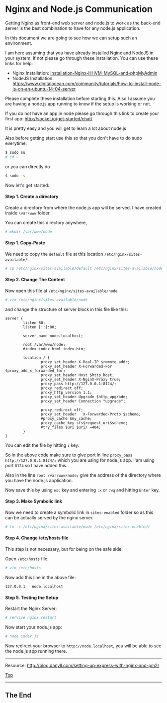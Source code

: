 <a id="top"></a>

# Nginx and Node.js Communication

Getting Nginx as front-end web server and node.js to work as the back-end server is the best combination to have for any node.js application.

In this document we are going to see how we can setup such an environment.

I am here assuming that you have already installed Nginx and NodeJS in your system. If not please go through these installation. You can use these links for help:

- Nginx Installation: [Installation-Nginx-HHVM-MySQL-and-phpMyAdmin](../Installation-Nginx-HHVM-MySQL-and-phpMyAdmin/README.md)
- NodeJS Installation: https://www.digitalocean.com/community/tutorials/how-to-install-node-js-on-an-ubuntu-14-04-server

Please complete these installation before starting this. Also I assume you are having a node.js app running to know if the setup is working or not.

If you do not have an app in node please go through this link to create your first app: http://socket.io/get-started/chat/

It is pretty easy and you will get to learn a lot about node.js

Also before getting start use this so that you don't have to do sudo everytime:

```sh
$ sudo su
# cd ~
```
or you can directly do

```sh
$ sudo -s
```

Now let's get started:

#### Step 1. Create a directory

Create a directory from where the node.js app will be served. I have created inside `\var\www` folder.

You can create this directory anywhere,

```sh
# mkdir /var/www/node
```

#### Step 1. Copy-Paste

We need to copy the `default` file at this location `/etc/nginx/sites-available/`:

```sh
# cp /etc/nginx/sites-available/default /etc/nginx/sites-available/node
```

#### Step 2. Change The Content

Now open this file at `/etc/nginx/sites-available/node`

```sh
# vim /etc/nginx/sites-available/node
```

and change the structure of server block in this file like this:

```
server {
        listen 80;
        listen [::]:80;

        server_name node.localhost;

        root /var/www/node;
        #index index.html index.htm;

        location / {
                proxy_set_header X-Real-IP $remote_addr;
                proxy_set_header X-Forwarded-For $proxy_add_x_forwarded_for;
                proxy_set_header Host $http_host;
                proxy_set_header X-NginX-Proxy true;
                proxy_pass http://127.0.0.1:8124/;
                proxy_redirect off;
                proxy_http_version 1.1;
                proxy_set_header Upgrade $http_upgrade;
                proxy_set_header Connection "upgrade";

                proxy_redirect off;
                proxy_set_header   X-Forwarded-Proto $scheme;
                #proxy_cache $my_cache;
                proxy_cache_key sfs$request_uri$scheme;
                #try_files $uri $uri/ =404;
        }
}
```

You can edit the file by hitting `i` key.

So in the above code make sure to give port in line `proxy_pass http://127.0.0.1:8124/;` which you are using for node.js app. I'am using port `8124` so I have added this.

Also in the line `root /var/www/node;` give the address of the directory where you have the node.js application.

Now save this by using `esc` key and entering `:x` or `:wq` and hitting `Enter` key.

#### Step 3. Make Symbolic link

Now we need to create a symbolic link in `sites-enabled` folder so as this can be actually served by the nginx server.

```sh
# ln -s /etc/nginx/sites-available/node /etc/nginx/sites-enabled/
```

#### Step 4. Change /etc/hosts file

This step is not necessary, but for being on the safe side.

Open `/etc/hosts` file:

```sh
# vim /etc/hosts
```

Now add this line in the above file:

```
127.0.0.1   node.localhost
```

#### Step 5. Testing the Setup

Restart the Nginx Server:

```sh
# service nginx restart
```

Now start your node.js app:

```sh
# node index.js
```

Now redirect your browser to `http://node.localhost`, you will be able to see the node.js app running there.

---

Resource: http://blog.danyll.com/setting-up-express-with-nginx-and-pm2/

[Top](#top)

---

## The End
